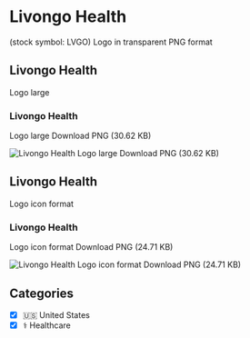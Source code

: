 # Livongo Health
 (stock symbol: LVGO) Logo in transparent PNG format

## Livongo Health
 Logo large

### Livongo Health
 Logo large Download PNG (30.62 KB)

![Livongo Health
 Logo large Download PNG (30.62 KB)](/img/orig/LVGO_BIG-9781c3d4.png)

## Livongo Health
 Logo icon format

### Livongo Health
 Logo icon format Download PNG (24.71 KB)

![Livongo Health
 Logo icon format Download PNG (24.71 KB)](/img/orig/LVGO-46cbbaa2.png)



## Categories
- [x] 🇺🇸 United States
- [x] ⚕️ Healthcare

